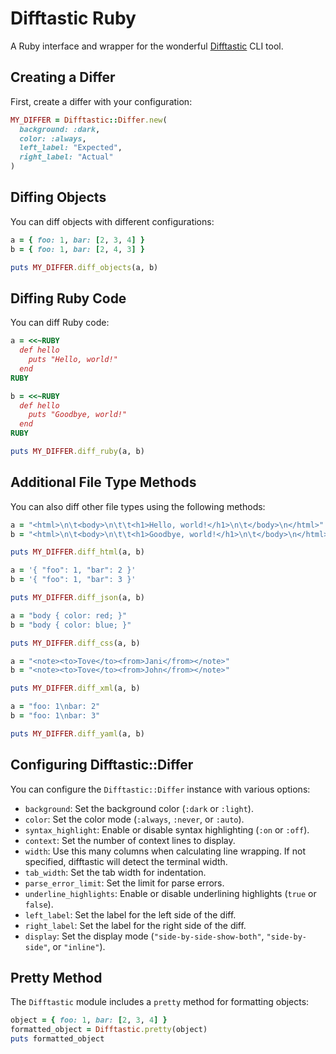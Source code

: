 # Difftastic Ruby

A Ruby interface and wrapper for the wonderful [Difftastic](https://difftastic.wilfred.me.uk) CLI tool.

## Creating a Differ

First, create a differ with your configuration:

```ruby
MY_DIFFER = Difftastic::Differ.new(
  background: :dark,
  color: :always,
  left_label: "Expected",
  right_label: "Actual"
)
```

## Diffing Objects

You can diff objects with different configurations:

```ruby
a = { foo: 1, bar: [2, 3, 4] }
b = { foo: 1, bar: [2, 4, 3] }

puts MY_DIFFER.diff_objects(a, b)
```

## Diffing Ruby Code

You can diff Ruby code:

```ruby
a = <<~RUBY
  def hello
    puts "Hello, world!"
  end
RUBY

b = <<~RUBY
  def hello
    puts "Goodbye, world!"
  end
RUBY

puts MY_DIFFER.diff_ruby(a, b)
```

## Additional File Type Methods

You can also diff other file types using the following methods:

```ruby
a = "<html>\n\t<body>\n\t\t<h1>Hello, world!</h1>\n\t</body>\n</html>"
b = "<html>\n\t<body>\n\t\t<h1>Goodbye, world!</h1>\n\t</body>\n</html>"

puts MY_DIFFER.diff_html(a, b)

a = '{ "foo": 1, "bar": 2 }'
b = '{ "foo": 1, "bar": 3 }'

puts MY_DIFFER.diff_json(a, b)

a = "body { color: red; }"
b = "body { color: blue; }"

puts MY_DIFFER.diff_css(a, b)

a = "<note><to>Tove</to><from>Jani</from></note>"
b = "<note><to>Tove</to><from>John</from></note>"

puts MY_DIFFER.diff_xml(a, b)

a = "foo: 1\nbar: 2"
b = "foo: 1\nbar: 3"

puts MY_DIFFER.diff_yaml(a, b)
```

## Configuring Difftastic::Differ

You can configure the `Difftastic::Differ` instance with various options:

- `background`: Set the background color (`:dark` or `:light`).
- `color`: Set the color mode (`:always`, `:never`, or `:auto`).
- `syntax_highlight`: Enable or disable syntax highlighting (`:on` or `:off`).
- `context`: Set the number of context lines to display.
- `width`: Use this many columns when calculating line wrapping. If not specified, difftastic will detect the terminal width.
- `tab_width`: Set the tab width for indentation.
- `parse_error_limit`: Set the limit for parse errors.
- `underline_highlights`: Enable or disable underlining highlights (`true` or `false`).
- `left_label`: Set the label for the left side of the diff.
- `right_label`: Set the label for the right side of the diff.
- `display`: Set the display mode (`"side-by-side-show-both"`, `"side-by-side"`, or `"inline"`).

## Pretty Method

The `Difftastic` module includes a `pretty` method for formatting objects:

```ruby
object = { foo: 1, bar: [2, 3, 4] }
formatted_object = Difftastic.pretty(object)
puts formatted_object
```
